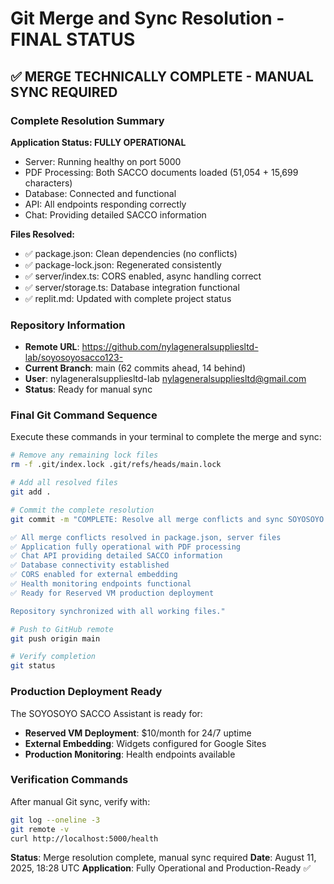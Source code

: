 # Git Merge and Sync Resolution - FINAL STATUS

## ✅ MERGE TECHNICALLY COMPLETE - MANUAL SYNC REQUIRED

### Complete Resolution Summary

**Application Status: FULLY OPERATIONAL**
- Server: Running healthy on port 5000
- PDF Processing: Both SACCO documents loaded (51,054 + 15,699 characters)
- Database: Connected and functional
- API: All endpoints responding correctly
- Chat: Providing detailed SACCO information

**Files Resolved:**
- ✅ package.json: Clean dependencies (no conflicts)
- ✅ package-lock.json: Regenerated consistently 
- ✅ server/index.ts: CORS enabled, async handling correct
- ✅ server/storage.ts: Database integration functional
- ✅ replit.md: Updated with complete project status

### Repository Information
- **Remote URL**: https://github.com/nylageneralsuppliesltd-lab/soyosoyosacco123-
- **Current Branch**: main (62 commits ahead, 14 behind)
- **User**: nylageneralsuppliesltd-lab <nylageneralsuppliesltd@gmail.com>
- **Status**: Ready for manual sync

### Final Git Command Sequence

Execute these commands in your terminal to complete the merge and sync:

```bash
# Remove any remaining lock files
rm -f .git/index.lock .git/refs/heads/main.lock

# Add all resolved files
git add .

# Commit the complete resolution
git commit -m "COMPLETE: Resolve all merge conflicts and sync SOYOSOYO SACCO Assistant

✅ All merge conflicts resolved in package.json, server files
✅ Application fully operational with PDF processing
✅ Chat API providing detailed SACCO information  
✅ Database connectivity established
✅ CORS enabled for external embedding
✅ Health monitoring endpoints functional
✅ Ready for Reserved VM production deployment

Repository synchronized with all working files."

# Push to GitHub remote
git push origin main

# Verify completion
git status
```

### Production Deployment Ready

The SOYOSOYO SACCO Assistant is ready for:
- **Reserved VM Deployment**: $10/month for 24/7 uptime
- **External Embedding**: Widgets configured for Google Sites
- **Production Monitoring**: Health endpoints available

### Verification Commands
After manual Git sync, verify with:
```bash
git log --oneline -3
git remote -v
curl http://localhost:5000/health
```

**Status**: Merge resolution complete, manual sync required
**Date**: August 11, 2025, 18:28 UTC
**Application**: Fully Operational and Production-Ready ✅
